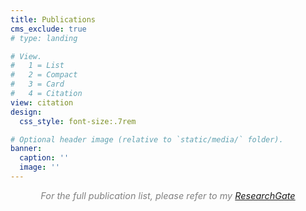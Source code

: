 ```yaml
---
title: Publications
cms_exclude: true
# type: landing

# View.
#   1 = List
#   2 = Compact
#   3 = Card
#   4 = Citation
view: citation
design:
  css_style: font-size:.7rem

# Optional header image (relative to `static/media/` folder).
banner:
  caption: ''
  image: ''
---
```


<!-- <p style="font-size: 0.9rem; color: gray;"> For the full publication list, please refer to my [ResearchGate](https://www.researchgate.net/profile/Yun-Sun-21) </p> -->
<p style="font-size: 0.9rem; color: gray; text-align: center;"><em>For the full publication list, please refer to my <a href="https://www.researchgate.net/profile/Yun-Sun-21">ResearchGate</a></em></p>

